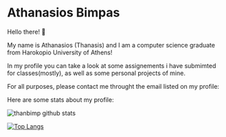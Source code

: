 # Athanasios Bimpas

Hello there! :wave:

My name is Athanasios (Thanasis) and I am a computer science graduate from Harokopio University of Athens!

In my profile you can take a look at some assignements i have submimted for classes(mostly), as well as some personal projects of mine.

For all purposes, please contact me throught the email listed on my profile:

Here are some stats about my profile:

![thanbimp github stats](https://github-readme-stats.vercel.app/api?username=thanbimp&count_private=true&show_icons=true&theme=tokyonight)

[![Top Langs](https://github-readme-stats.vercel.app/api/top-langs/?username=thanbimp&theme=tokyonight)](https://github.com/anuraghazra/github-readme-stats)

